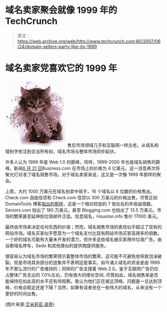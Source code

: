 # 域名卖家聚会就像 1999 年的 TechCrunch

> 原文：<https://web.archive.org/web/http://www.techcrunch.com:80/2007/06/24/domain-sellers-party-like-its-1999>

# 域名卖家党喜欢它的 1999 年

![party.jpg](img/5f38b3361bdf0f10510f75a8a4661583.png)售后市场领域几乎和互联网一样古老。从域名和错别字抢注到合法所有权，域名市场与整体市场同步起伏。

许多人认为 1999 年是 Web 1.0 的巅峰，同样，1999-2000 年也是域名销售的巅峰。新闻[6 月 21 日](https://web.archive.org/web/20191121151359/http://www.beta.techcrunch.com/2007/06/21/businesscom-on-the-block/)Business.com 在市场上的价格为 4 亿美元，这一消息再次将聚光灯对准了域名销售市场。对于域名卖家来说，这又是一次像 1999 年那样的聚会。

上周，大约 1000 万美元在域名拍卖中易手，16 个域名以 6 位数的价格售出。Check.com 自由信贷和 Check.com 信贷以 300 万美元的价格出售，尽管正如 DomainTools 博客[指出的那样](https://web.archive.org/web/20191121151359/http://blog.domaintools.com/2007/06/over-100k-domains-at-auction/)，这是一个相对较低的 7 倍左右的年收益倍数。Seniors.com 拍出了 180 万美元，甚至 Blogging.com 也拍出了 13.5 万美元。市场的繁荣甚至延伸到垃圾邮件泛滥。信息域名，Houston.info 售价 17000 美元。

最终由市场来决定任何东西的价值；然而，域名销售市场的表现似乎超过了现有的网站市场。域名买家似乎愿意为一个域名支付比现有网站市场买家高得多的倍数。一个好的域名可能有大量未开发的潜力，但许多这些域名被买家用作垃圾广告，由谷歌域名停车，Sedo 和其他类似的提供商提供服务。

很容易认为域名市场的繁荣预示着整体市场的繁荣，这可能不可避免地导致泡沫破裂，但是市场其余部分的迹象并不表明这是事实。如今涌入域名的资金是由 1999 年不那么流行的广告维持的；同样的广告支撑着 Web 2.0。鉴于互联网广告仍仅占整体广告支出的 7.0%左右，仍有很大的增长空间..尽管如此，域名销售率是否能保持在如此高的水平还有待观察。我认为他们正在接近顶峰。问题是一旦达到顶峰，价格会稳定还是下降？当然，如果有读者坐在一些伟大的域名，从来没有一个更好的时间出售。

(图片来源:[艾米莉亚·波奇](https://web.archive.org/web/20191121151359/http://emiliapoochie.com/party.html))